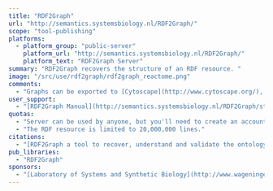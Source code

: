 ```yaml
---
title: "RDF2Graph"
url: "http://semantics.systemsbiology.nl/RDF2Graph/"
scope: "tool-publishing"
platforms:
  - platform_group: "public-server"
    platform_url: "http://semantics.systemsbiology.nl/RDF2Graph/"
    platform_text: "RDF2Graph Server"
summary: "RDF2Graph recovers the structure of an RDF resource. "
image: "/src/use/rdf2graph/rdf2graph_reactome.png"
comments:
  - "Graphs can be exported to [Cytoscape](http://www.cytoscape.org/), OWL, and [ShEx](http://www.w3.org/2001/sw/wiki/ShEx)."
user_support:
  - "[RDF2Graph Manual](http://semantics.systemsbiology.nl/RDF2Graph/static/Manual.html)"
quotas:
  - "Server can be used by anyone, but you'll need to create an account."
  - "The RDF resource is limited to 20,000,000 lines."
citations:
  - "[RDF2Graph a tool to recover, understand and validate the ontology of an RDF resource](http://www.jbiomedsem.com/content/6/1/39/) by van Dam *et al.*, *Journal of Biomedical Semantics* 2015, 6:39  (2013)"
pub_libraries:
  - "RDF2Graph"
sponsors:
  - "[Laboratory of Systems and Synthetic Biology](http://www.wageningenur.nl/en/Expertise-Services/Chair-groups/Agrotechnology-and-Food-Sciences/Laboratory-of-Systems-and-Synthetic-Biology.htm), [Wageningen University](http://www.wageningenur.nl/)"
---
```

